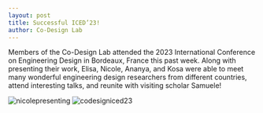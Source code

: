 ```yaml
---
layout: post
title: Successful ICED’23!
author: Co-Design Lab
---
```

Members of the Co-Design Lab attended the 2023 International Conference on Engineering Design in Bordeaux, France this past week. Along with presenting their work, Elisa, Nicole, Ananya, and Kosa were able to meet many wonderful engineering design researchers from different countries, attend interesting talks, and reunite with visiting scholar Samuele!


![nicolepresenting](https://github.com/kgl-research/kgl-research.github.io/assets/17438610/c887931b-aaaf-4ddc-a88f-16ae918788c0) ![codesigniced23](https://github.com/kgl-research/kgl-research.github.io/assets/17438610/c76d6927-4d8c-4789-b3af-5c2ff85413c2)

